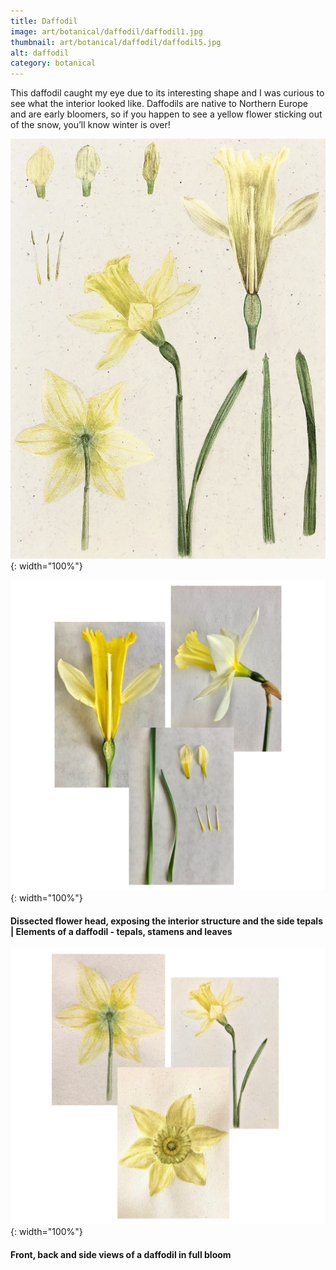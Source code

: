 ```yaml
---
title: Daffodil
image: art/botanical/daffodil/daffodil1.jpg
thumbnail: art/botanical/daffodil/daffodil5.jpg
alt: daffodil
category: botanical
---
```


This daffodil caught my eye due to its interesting shape and I was curious to see what the interior looked like.
Daffodils are native to Northern Europe and are early bloomers, so if you happen to see a yellow flower sticking out of the snow, you’ll know winter is over!

![daffodil parts](./assets/img/art/botanical/daffodil/daffodil2.jpg){: width="100%"}

![daffodil parts](./assets/img/art/botanical/daffodil/daffodil3.jpg){: width="100%"}

#### Dissected flower head, exposing the interior structure and the side tepals | Elements of a daffodil - tepals, stamens and leaves

![daffodil parts](./assets/img/art/botanical/daffodil/daffodil4.jpg){: width="100%"}

#### Front, back and side views of a daffodil in full bloom
